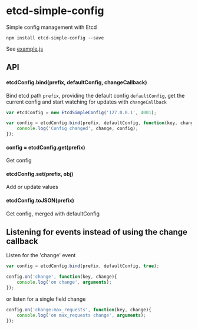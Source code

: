 # etcd-simple-config
Simple config management with Etcd

`npm install etcd-simple-config --save`

See [example.js](https://github.com/vlad-x/etcd-simple-config/blob/master/example.js)

## API

#### etcdConfig.bind(prefix, defaultConfig, changeCallback)
Bind etcd path `prefix`, providing the default config `defaultConfig`, get the current config and start watching for updates with `changeCallback`

```js
var etcdConfig = new EtcdSimpleConfig('127.0.0.1', 4001);

var config = etcdConfig.bind(prefix, defaultConfig, function(key, change){
	console.log('Config changed', change, config);
});
```

#### config = etcdConfig.get(prefix)
Get config

#### etcdConfig.set(prefix, obj)
Add or update values

#### etcdConfig.toJSON(prefix)
Get config, merged with defaultConfig

## Listening for events instead of using the change callback

Listen for the 'change' event
```js
var config = etcdConfig.bind(prefix, defaultConfig, true);

config.on('change', function(key, change){
	console.log('on change', arguments);
});
```

or listen for a single field change
```js
config.on('change:max_requests', function(key, change){
	console.log('on max_requests change', arguments);
});
```

